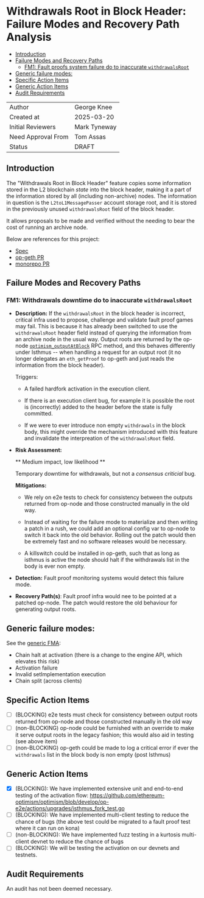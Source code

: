 # Withdrawals Root in Block Header: Failure Modes and Recovery Path Analysis

<!-- START doctoc generated TOC please keep comment here to allow auto update -->
<!-- DON'T EDIT THIS SECTION, INSTEAD RE-RUN doctoc TO UPDATE -->

- [Introduction](#introduction)
- [Failure Modes and Recovery Paths](#failure-modes-and-recovery-paths)
  - [FM1: Fault proofs system failure do to inaccurate `withdrawalsRoot`](#fm1-fault-proofs-system-failure-do-to-inaccurate-withdrawalsroot)
- [Generic failure modes:](#generic-failure-modes)
- [Specific Action Items](#specific-action-items)
- [Generic Action Items](#generic-action-items)
- [Audit Requirements](#audit-requirements)

<!-- END doctoc generated TOC please keep comment here to allow auto update -->

|                    |                                                    |
| ------------------ | -------------------------------------------------- |
| Author             | George Knee                                        |
| Created at         | 2025-03-20                                         |
| Initial Reviewers  | Mark Tyneway                                       |
| Need Approval From | Tom Assas                                          |
| Status             | DRAFT                                              |

## Introduction

The "Withdrawals Root in Block Header" feature copies some information stored in the L2 blockchain _state_ into the block header, making it a part of the information stored by all (including non-archive) nodes. The information in question is the `L2toL1MessagePasser` account storage root, and it is stored in the previously unused `withdrawalsRoot` field of the block header. 

It allows proposals to be made and verified without the needing to bear the cost of running an archive node.

Below are references for this project:
- [Spec](https://specs.optimism.io/protocol/isthmus/exec-engine.html#l2tol1messagepasser-storage-root-in-header)
- [op-geth PR](https://github.com/ethereum-optimism/op-geth/pull/451)
- [monorepo PR](https://github.com/ethereum-optimism/optimism/pull/13962)

## Failure Modes and Recovery Paths

### FM1: Withdrawals downtime do to inaccurate `withdrawalsRoot`

- **Description:** 
  If the `withdrawalsRoot` in the block header is incorrect, critical infra used to propose, challenge and validate fault proof games may fail. This is because it has already been switched to use the `withdrawalsRoot` header field instead of querying the information from an archive node in the usual way. Output roots are returned by the op-node [`optimism_outputAtBlock`](https://docs.optimism.io/operators/node-operators/json-rpc#optimism_outputatblock) RPC method, and this behaves differently under Isthmus -- when handling a request for an output root (it no longer delegates an `eth_getProof` to op-geth and just reads the information from the block header).
  
  Triggers: 
  
  * A failed hardfork activation in the execution client.

  * If there is an execution client bug, for example it is possible the root is (incorrectly) added to the header before the state is fully committed. 

  * If we were to ever introduce non empty `withdrawals` in the block body, this might override the mechanism introduced with this feature and invalidate the interpreation of the `withdrawalsRoot` field. 

- **Risk Assessment:**

  ** Medium impact, low likelihood ** 
  
  Temporary downtime for withdrawals, but not a _consensus criticial_ bug.

  **Mitigations:**
  * We rely on e2e tests to check for consistency between the outputs returned from op-node and those constructed manually in the old way.

  * Instead of waiting for the failure mode to materialize and then writing a patch in a rush, we could add an optional config var to op-node to switch it back into the old behavior. Rolling out the patch would then be extremely fast and no software releases would be necessary.

  * A killswitch could be installed in op-geth, such that as long as isthmus is active the node should halt if the withdrawals list in the body is ever non empty.

- **Detection:** 
  Fault proof monitoring systems would detect this failure mode.

- **Recovery Path(s)**:
  Fault proof infra would nee to be pointed at a patched op-node. The patch would restore the old behaviour for generating output roots.


## Generic failure modes: 
See the [generic FMA](./fma-generic-hardfork.md):
* Chain halt at activation (there is a change to the engine API, which elevates this risk)
* Activation failure
* Invalid setImplementation execution
* Chain split (across clients)

## Specific Action Items
- [ ] (BLOCKING) e2e tests must check for consistency between output roots returned from op-node and those constructed manually in the old way
- [ ] (non-BLOCKING) op-node could be furnished with an override to make it serve output roots in the legacy fashion; this would also aid in testing (see above item)
- [ ] (non-BLOCKING) op-geth could be made to log a critical error if ever the `withdrawals` list in the block body is non empty (post Isthmus)

## Generic Action Items
- [x] (BLOCKING): We have implemented extensive unit and end-to-end testing of the activation flow: https://github.com/ethereum-optimism/optimism/blob/develop/op-e2e/actions/upgrades/isthmus_fork_test.go
- [ ] (BLOCKING): We have implemented multi-client testing to reduce the chance of bugs (the above test could be migrated to a fault proof test where it can run on kona)
- [ ] (non-BLOCKING): We have implemented fuzz testing in a kurtosis multi-client devnet to reduce the chance of bugs
- [ ] (BLOCKING): We will be testing the activation on our devnets and testnets.

## Audit Requirements

An audit has not been deemed necessary.
